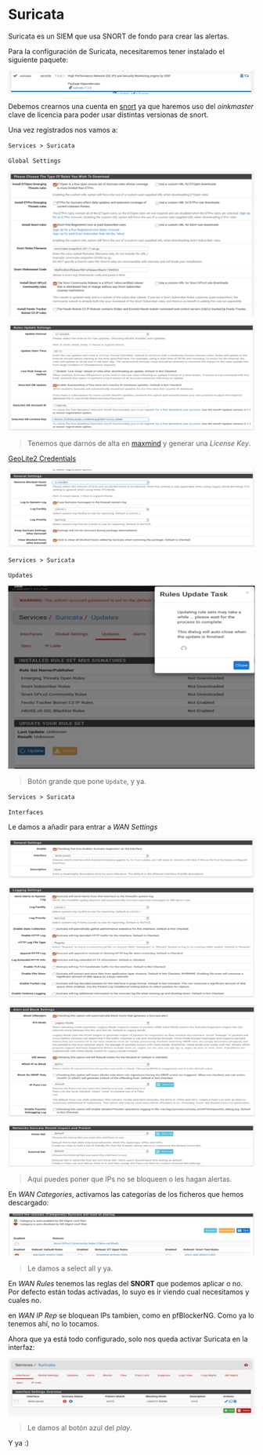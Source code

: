 # Suricata

Suricata es un SIEM que usa SNORT de fondo para crear las alertas.

Para la configuración de Suricata, necesitaremos tener instalado el siguiente paquete:

![alt text](img/image.png)

Debemos crearnos una cuenta en [snort](https://snort.org/) ya que haremos uso del _oinkmaster_ clave de licencia para poder usar distintas versionas de snort.

Una vez registrados nos vamos a:

`Services > Suricata`

`Global Settings`

![alt text](img/image-1.png)

![alt text](img/image-2.png)

> Tenemos que darnos de alta en [maxmind](https://www.maxmind.com/en/geolite2/signup) y generar una _License Key_.

[GeoLite2 Credentials](../../../../MaxMind_confg)

![alt text](img/image-3.png)

`Services > Suricata`

`Updates`

![alt text](img/image-4.png)

> Botón grande que pone `Update`, y ya.

`Services > Suricata`

`Interfaces`

Le damos a añadir para entrar a _WAN Settings_

![alt text](img/image-5.png)

![alt text](img/image-6.png)

![alt text](img/image-7.png)

![alt text](img/image-8.png)

> Aquí puedes poner que IPs no se bloqueen o les hagan alertas.

En _WAN Categories_, activamos las categorías de los ficheros que hemos descargado:

![alt text](img/image-9.png)

> Le damos a select all y ya.

En _WAN Rules_ tenemos las reglas del **SNORT** que podemos aplicar o no. Por defecto están todas activadas, lo suyo es ir viendo cual necesitamos y cuales no.

en _WAN IP Rep_ se bloquean IPs tambien, como en pfBlockerNG. Como ya lo tenemos ahí, no lo tocamos.

Ahora que ya está todo configurado, solo nos queda activar Suricata en la interfaz:

![alt text](img/image-10.png)

> Le damos al botón azul del _play_.

Y ya :)